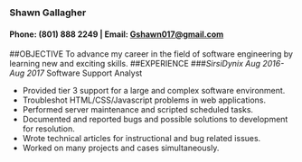 ### Shawn Gallagher
#### Phone: (801) 888 2249 | Email: Gshawn017@gmail.com
##OBJECTIVE
To advance my career in the field of software engineering by learning new and exciting skills.
##EXPERIENCE
###*SirsiDynix Aug 2016-Aug 2017*
Software Support Analyst
* Provided tier 3 support for a large and complex software environment.
* Troubleshot HTML/CSS/Javascript problems in web applications.
* Performed server maintenance and scripted scheduled tasks.
* Documented and reported bugs and possible solutions to development for resolution.
* Wrote technical articles for instructional and bug related issues.
* Worked on many projects and cases simultaneously.